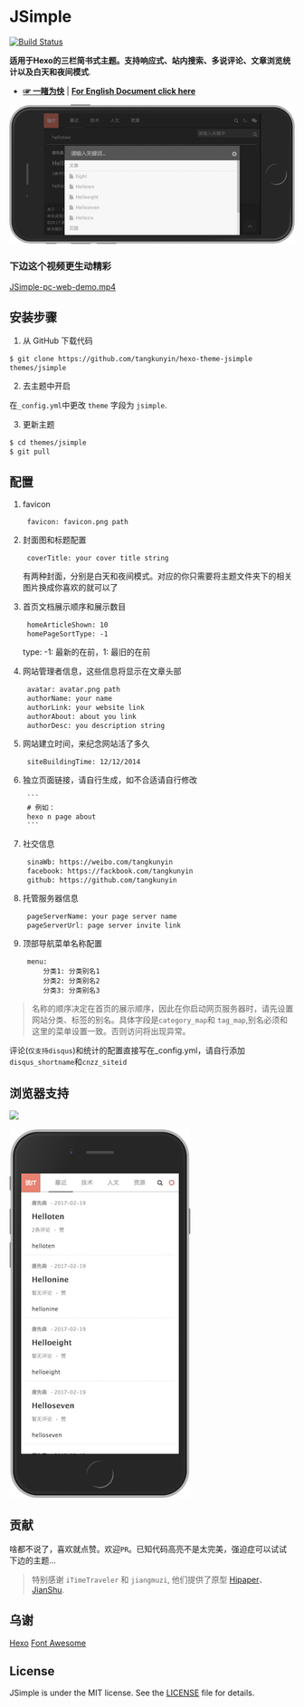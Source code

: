 # JSimple

[![Build Status](https://travis-ci.org/tangkunyin/hexo-theme-jsimple.svg?branch=master)](https://travis-ci.org/tangkunyin/hexo-theme-jsimple)


**适用于Hexo的三栏简书式主题。支持响应式、站内搜索、多说评论、文章浏览统计以及白天和夜间模式**.

- [**☞ 一睹为快**](https://shuoit.net) | [**For English Document click here**](https://github.com/tangkunyin/hexo-theme-jsimple/blob/master/README.md)

![JSimple-iPhone-Landscape-Night-Demo](/source/images/JSimple-iPhone-Landscape-Night-Demo.jpg)

### 下边这个视频更生动精彩

[JSimple-pc-web-demo.mp4](http://7xseox.com1.z0.glb.clouddn.com/shuoit.net-pc-demo.mp4)

<!--more-->

## 安装步骤

 1. 从 GitHub 下载代码

 ```shell
 $ git clone https://github.com/tangkunyin/hexo-theme-jsimple themes/jsimple
 ```
 2. 去主题中开启

 在`_config.yml`中更改 `theme` 字段为 `jsimple`.

 3. 更新主题

 ```shell
 $ cd themes/jsimple
 $ git pull
 ```


## 配置

1. favicon

		favicon: favicon.png path

2. 封面图和标题配置

		coverTitle: your cover title string
		
	有两种封面，分别是白天和夜间模式。对应的你只需要将主题文件夹下的相关图片换成你喜欢的就可以了

3. 首页文档展示顺序和展示数目

		homeArticleShown: 10
		homePageSortType: -1

	type: -1: 最新的在前，1: 最旧的在前

4. 网站管理者信息，这些信息将显示在文章头部

		avatar: avatar.png path
		authorName: your name
		authorLink: your website link
		authorAbout: about you link
		authorDesc: you description string

5. 网站建立时间，来纪念网站活了多久

		siteBuildingTime: 12/12/2014

6. 独立页面链接，请自行生成，如不合适请自行修改

		```
		# 例如：
		hexo n page about
		```

7. 社交信息

		sinaWb: https://weibo.com/tangkunyin
		facebook: https://fackbook.com/tangkunyin
		github: https://github.com/tangkunyin

8. 托管服务器信息

		pageServerName: your page server name
		pageServerUrl: page server invite link

9. 顶部导航菜单名称配置

		menu:
  			分类1: 分类别名1
   			分类2: 分类别名2
   			分类3: 分类别名3


> 名称的顺序决定在首页的展示顺序，因此在你启动网页服务器时，请先设置网站分类、标签的别名。具体字段是`category_map`和 `tag_map`,别名必须和这里的菜单设置一致。否则访问将出现异常。

  评论(`仅支持disqus`)和统计的配置直接写在_config.yml，请自行添加`disqus_shortname`和`cnzz_siteid`

## 浏览器支持

![](https://raw.githubusercontent.com/iTimeTraveler/hexo-theme-hipaper/master/source/preview/browser-support.png?raw=true)

![JSimple-iPhone-Portrait-Day-Demo](/source/images/JSimple-iPhone-Portrait-Day-Demo.jpg)

## 贡献

啥都不说了，喜欢就点赞。欢迎`PR`。已知代码高亮不是太完美，强迫症可以试试下边的主题...

> 特别感谢 `iTimeTraveler` 和 `jiangmuzi`, 他们提供了原型 [Hipaper](https://github.com/iTimeTraveler/hexo-theme-hipaper)、 [JianShu](https://github.com/jiangmuzi/jianshu).


## 乌谢

[Hexo](https://hexo.io)
[Font Awesome](http://fontawesome.io)

## License

JSimple is under the MIT license. See the [LICENSE](https://github.com/tangkunyin/hexo-theme-jsimple/blob/master/LICENSE) file for details.
